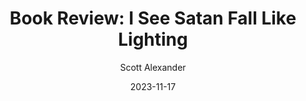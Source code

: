 ---
layout: podcast
title: "Book Review: I See Satan Fall Like Lighting"
author: Scott Alexander
description: https://www.astralcodexten.com/p/book-review-i-saw-satan-fall-like
date: 2023-11-17
length: 6209023
duration: 1552
guid: book-review-i-saw-satan-fall-like
---